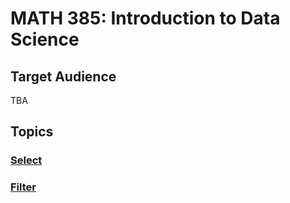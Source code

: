 # MATH 385: Introduction to Data Science

## Target Audience

TBA

## Topics

### [Select](select.md)

### [Filter](filter.md)
